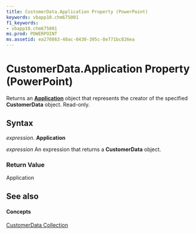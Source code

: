 ```yaml
---
title: CustomerData.Application Property (PowerPoint)
keywords: vbapp10.chm675001
f1_keywords:
- vbapp10.chm675001
ms.prod: POWERPOINT
ms.assetid: ea270863-48ac-0430-395c-8e771bc826ea
---
```



# CustomerData.Application Property (PowerPoint)

Returns an  **[Application](application-object-powerpoint.md)** object that represents the creator of the specified **CustomerData** object. Read-only.


## Syntax

 _expression_. **Application**

 _expression_ An expression that returns a **CustomerData** object.


### Return Value

Application


## See also


#### Concepts


[CustomerData Collection](customerdata-object-powerpoint.md)

